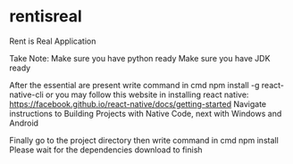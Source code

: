 # rentisreal
Rent is Real Application

Take Note:
Make sure you have python ready
Make sure you have JDK ready

After the essential are present 
write command in cmd
npm install -g react-native-cli
or you may follow this website in installing react native: https://facebook.github.io/react-native/docs/getting-started
Navigate instructions to Building Projects with Native Code, next with Windows and Android
  

Finally go to the project directory then write command in cmd
npm install
Please wait for the dependencies download to finish
  
  


